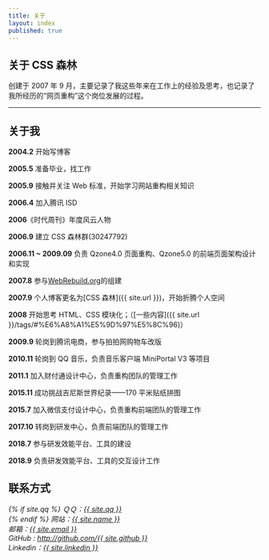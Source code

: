 ```yaml
---
title: 关于
layout: index
published: true
---
```


## 关于 CSS 森林

创建于 2007 年 9 月，主要记录了我这些年来在工作上的经验及思考，也记录了我所经历的“网页重构”这个岗位发展的过程。

---

## 关于我

**2004.2** 开始写博客

**2005.5** 准备毕业，找工作

**2005.9** 接触并关注 Web 标准，开始学习网站重构相关知识

**2006.4** 加入腾讯 ISD

**2006**《时代周刊》年度风云人物

**2006.9** 建立 CSS 森林群(30247792)

**2006.11 ~ 2009.09** 负责 Qzone4.0 页面重构、Qzone5.0 的前端页面架构设计和实现

**2007.8** 参与[WebRebuild.org](http://WebRebuild.org)的组建

**2007.9** 个人博客更名为[CSS 森林]({{ site.url }})，开始折腾个人空间

**2008** 开始思考 HTML、CSS 模块化；（[一些内容]({{ site.url }}/tags/#%E6%A8%A1%E5%9D%97%E5%8C%96)）

**2009.9** 轮岗到腾讯电商，参与拍拍网购物车改版

**2010.11** 轮岗到 QQ 音乐，负责音乐客户端 MiniPortal V3 等项目

**2011.1** 加入财付通设计中心，负责重构团队的管理工作

**2015.11** 成功挑战吉尼斯世界纪录——170 平米贴纸拼图

**2015.7** 加入微信支付设计中心，负责重构前端团队的管理工作

**2017.10** 转岗到研发中心，负责前端团队的管理工作

**2018.7** 参与研发效能平台、工具的建设

**2018.9** 负责研发效能平台、工具的交互设计工作

## 联系方式

<address>
{% if site.qq %}
ＱＱ：<a title="QQ" href="tencent://message/?uin={{ site.qq }}">{{ site.qq }}</a><br />
{% endif %}
网站：<a title="邮箱" href="{{ site.url }}">{{ site.name }}</a><br />
邮箱：<a title="邮箱" href="mailto:{{ site.email }}">{{ site.email }}</a><br />
GitHub : <a title="Github" href="http://github.com/{{ site.github }}">http://github.com/{{ site.github }}</a><br />
Linkedin：<a title="Github" href="https://www.linkedin.com/in/{{ site.linkedin }}">{{ site.linkedin }}</a>
</address>

<script>
var _statcounter = _statcounter || [];
_statcounter.push({"tags": {"topic": "about"}});
</script>
